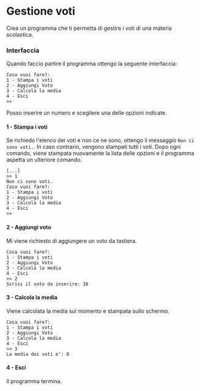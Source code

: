 # Gestione voti

Crea un programma che ti permetta di gestire i voti di una materia scolastica.

### Interfaccia

Quando faccio partire il programma ottengo la seguente interfaccia:

```
Cosa vuoi fare?:
1 - Stampa i voti
2 - Aggiungi Voto
3 - Calcola la media
4 - Esci
>>
```

Posso inserire un numero e scegliere una delle opzioni indicate.

#### 1 - Stampa i voti

Se richiedo l'elenco dei voti e non ce ne sono, ottengo il messaggio `Non ci sono voti.`. In caso contrario, vengono stampati tutti i voti.
Dopo ogni comando, viene stampata nuovamente la lista delle opzioni e il programma aspetta un ulteriore comando.

```
[...]
>> 1
Non ci sono voti.
Cosa vuoi fare?:
1 - Stampa i voti
2 - Aggiungi Voto
3 - Calcola la media
4 - Esci
>>
```

#### 2 - Aggiungi voto

Mi viene richiesto di aggiungere un voto da tastiera.

```
Cosa vuoi fare?:
1 - Stampa i voti
2 - Aggiungi Voto
3 - Calcola la media
4 - Esci
>> 2
Scrivi il voto da inserire: 10
```

#### 3 - Calcola la media

Viene calcolata la media sul momento e stampata sullo schermo.

```
Cosa vuoi fare?:
1 - Stampa i voti
2 - Aggiungi Voto
3 - Calcola la media
4 - Esci
>> 3
La media dei voti e': 8
```

#### 4 - Esci

Il programma termina.


